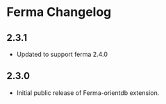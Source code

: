 # Ferma Changelog

## 2.3.1

* Updated to support ferma 2.4.0

## 2.3.0

* Initial public release of Ferma-orientdb extension.
